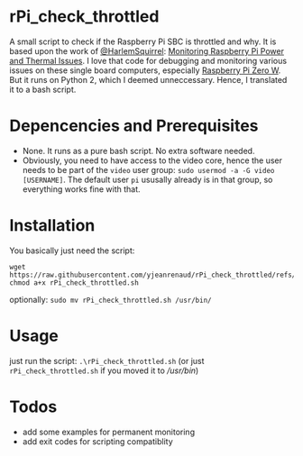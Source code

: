 # rPi_check_throttled
A small script to check if the Raspberry Pi SBC is throttled and why.
It is based upon the work of [@HarlemSquirrel](https://github.com/HarlemSquirrel): [Monitoring Raspberry Pi Power and Thermal Issues](https://harlemsquirrel.github.io/shell/2019/01/05/monitoring-raspberry-pi-power-and-thermal-issues.html).
I love that code for debugging and monitoring various issues on these single board computers, especially [Raspberry Pi Zero W](https://www.raspberrypi.com/products/raspberry-pi-zero-w/). But it runs on Python 2, which I deemed unneccessary. Hence, I translated it to a bash script.

# Depencencies and Prerequisites
- None. It runs as a pure bash script. No extra software needed.
- Obviously, you need to have access to the video core, hence the user needs to be part of the `video` user group:
  `sudo usermod -a -G video [USERNAME]`.
  The default user `pi` ususally already is in that group, so everything works fine with that. 

# Installation
You basically just need the script:
```
wget https://raw.githubusercontent.com/yjeanrenaud/rPi_check_throttled/refs/heads/main/rPi_check_throttled.sh`
chmod a+x rPi_check_throttled.sh
```
optionally: 
`sudo mv rPi_check_throttled.sh /usr/bin/`
# Usage
just run the script:
`.\rPi_check_throttled.sh`
(or just `rPi_check_throttled.sh` if you moved it to */usr/bin*)
# Todos
- add some examples for permanent monitoring
- add exit codes for scripting compatiblity
